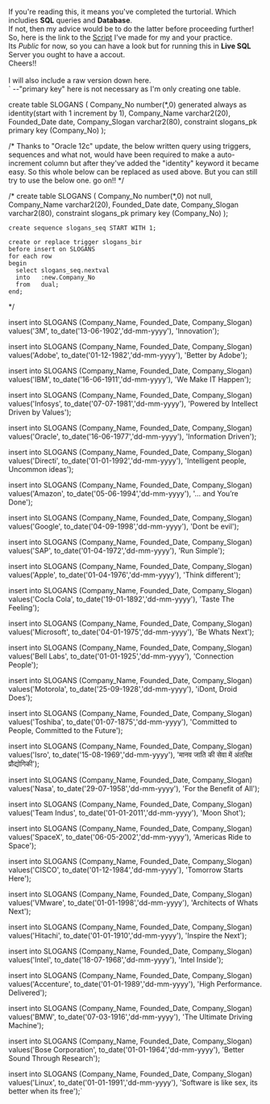 If you're reading this, it means you've completed the turtorial. Which includies <b>SQL</b> queries and <b>Database</b>.</br>
If not, then my advice would be to do the latter before proceeding further!</br>
So, here is the link to the <a href="https://livesql.oracle.com/apex/livesql/file/content_F88O9QP7ZMX64OPYGILYUSNB0.html">Script</a> I've made for my and your practice.</br>
Its <i>Public</i> for now, so you can have a look but for running this in <b>Live SQL</b> Server you ought to have a accout.</br>
Cheers!!</br></br>
I will also include a raw version down here.</br>
` --"primary key" here is not necessary as I'm only creating one table.

create table SLOGANS (
    Company_No number(*,0) generated always as identity(start with 1 increment by 1),
    Company_Name varchar2(20),
    Founded_Date date,
    Company_Slogan varchar2(80),
    constraint slogans_pk primary key (Company_No)
);

/*
	Thanks to "Oracle 12c" update, the below written query using triggers, sequences
	and what not, would have been required to make a auto-increment column
	but after they've added the "identity" keyword it became easy.
	So this whole below can be replaced as used above.
	But you can still try to use the below one. go on!!
*/

/*
	create table SLOGANS (
	    Company_No number(*,0) not null,
	    Company_Name varchar2(20),
	    Founded_Date date,
	    Company_Slogan varchar2(80),
	    constraint slogans_pk primary key (Company_No)
	);

	create sequence slogans_seq START WITH 1;

	create or replace trigger slogans_bir 
	before insert on SLOGANS
	for each row
	begin
	  select slogans_seq.nextval
	  into   :new.Company_No
	  from   dual;
	end;
*/

insert into SLOGANS (Company_Name, Founded_Date, Company_Slogan)
values('3M', to_date('13-06-1902','dd-mm-yyyy'), 'Innovation');

insert into SLOGANS (Company_Name, Founded_Date, Company_Slogan)
values('Adobe', to_date('01-12-1982','dd-mm-yyyy'), 'Better by Adobe');

insert into SLOGANS (Company_Name, Founded_Date, Company_Slogan)
values('IBM', to_date('16-06-1911','dd-mm-yyyy'), 'We Make IT Happen');

insert into SLOGANS (Company_Name, Founded_Date, Company_Slogan)
values('Infosys', to_date('07-07-1981','dd-mm-yyyy'), 'Powered by Intellect Driven by Values');

insert into SLOGANS (Company_Name, Founded_Date, Company_Slogan)
values('Oracle', to_date('16-06-1977','dd-mm-yyyy'), 'Information Driven');

insert into SLOGANS (Company_Name, Founded_Date, Company_Slogan)
values('Directi', to_date('01-01-1992','dd-mm-yyyy'), 'Intelligent people, Uncommon ideas');

insert into SLOGANS (Company_Name, Founded_Date, Company_Slogan)
values('Amazon', to_date('05-06-1994','dd-mm-yyyy'), '… and You’re Done');

insert into SLOGANS (Company_Name, Founded_Date, Company_Slogan)
values('Google', to_date('04-09-1998','dd-mm-yyyy'), 'Dont be evil');

insert into SLOGANS (Company_Name, Founded_Date, Company_Slogan)
values('SAP', to_date('01-04-1972','dd-mm-yyyy'), 'Run Simple');

insert into SLOGANS (Company_Name, Founded_Date, Company_Slogan)
values('Apple', to_date('01-04-1976','dd-mm-yyyy'), 'Think different');

insert into SLOGANS (Company_Name, Founded_Date, Company_Slogan)
values('Cocla Cola', to_date('19-01-1892','dd-mm-yyyy'), 'Taste The Feeling');

insert into SLOGANS (Company_Name, Founded_Date, Company_Slogan)
values('Microsoft', to_date('04-01-1975','dd-mm-yyyy'), 'Be Whats Next');

insert into SLOGANS (Company_Name, Founded_Date, Company_Slogan)
values('Bell Labs', to_date('01-01-1925','dd-mm-yyyy'), 'Connection People');

insert into SLOGANS (Company_Name, Founded_Date, Company_Slogan)
values('Motorola', to_date('25-09-1928','dd-mm-yyyy'), 'iDont, Droid Does');

insert into SLOGANS (Company_Name, Founded_Date, Company_Slogan)
values('Toshiba', to_date('01-07-1875','dd-mm-yyyy'), 'Committed to People, Committed to the Future');

insert into SLOGANS (Company_Name, Founded_Date, Company_Slogan)
values('Isro', to_date('15-08-1969','dd-mm-yyyy'), 'मानव जाति की सेवा में अंतरिक्ष प्रौद्योगिकी');

insert into SLOGANS (Company_Name, Founded_Date, Company_Slogan)
values('Nasa', to_date('29-07-1958','dd-mm-yyyy'), 'For the Benefit of All');

insert into SLOGANS (Company_Name, Founded_Date, Company_Slogan)
values('Team Indus', to_date('01-01-2011','dd-mm-yyyy'), 'Moon Shot');

insert into SLOGANS (Company_Name, Founded_Date, Company_Slogan)
values('SpaceX', to_date('06-05-2002','dd-mm-yyyy'), 'Americas Ride to Space');

insert into SLOGANS (Company_Name, Founded_Date, Company_Slogan)
values('CISCO', to_date('01-12-1984','dd-mm-yyyy'), 'Tomorrow Starts Here');

insert into SLOGANS (Company_Name, Founded_Date, Company_Slogan)
values('VMware', to_date('01-01-1998','dd-mm-yyyy'), 'Architects of Whats Next');

insert into SLOGANS (Company_Name, Founded_Date, Company_Slogan)
values('Hitachi', to_date('01-01-1910','dd-mm-yyyy'), 'Inspire the Next');

insert into SLOGANS (Company_Name, Founded_Date, Company_Slogan)
values('Intel', to_date('18-07-1968','dd-mm-yyyy'), 'Intel Inside');

insert into SLOGANS (Company_Name, Founded_Date, Company_Slogan)
values('Accenture', to_date('01-01-1989','dd-mm-yyyy'), 'High Performance. Delivered');

insert into SLOGANS (Company_Name, Founded_Date, Company_Slogan)
values('BMW', to_date('07-03-1916','dd-mm-yyyy'), 'The Ultimate Driving Machine');

insert into SLOGANS (Company_Name, Founded_Date, Company_Slogan)
values('Bose Corporation', to_date('01-01-1964','dd-mm-yyyy'), 'Better Sound Through Research');

insert into SLOGANS (Company_Name, Founded_Date, Company_Slogan)
values('Linux', to_date('01-01-1991','dd-mm-yyyy'), 'Software is like sex, its better when its free');`
